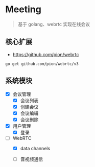 # Meeting

> 基于 golang、webrtc 实现在线会议

## 核心扩展
+ https://github.com/pion/webrtc
```shell
go get github.com/pion/webrtc/v3 
```

## 系统模块

+ [x] 会议管理
  + [x] 会议列表
  + [x] 创建会议
  + [x] 会议编辑
  + [x] 会议删除
+ [x] 用户管理
  + [x] 登录
+ [ ] WebRTC
  + [x] data channels
  + [ ] 音视频通信

